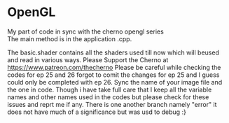 # OpenGL
My part of code in sync with the cherno opengl series  
The main method is in the application .cpp.

The basic.shader contains all the shaders used till now which will beused and read in various ways.
Please Support the Cherno at https://www.patreon.com/thecherno
Please be careful while checking the codes for ep 25 and 26 forgot to comit the changes for ep 25 and I guess 
could only be completed with ep 26.
Sync the name of your image file and the one in code.
Though i have take full care that I keep all the variable names and other names used in the codes but please check
for these issues and reprt me if any.
There is one another branch namely "error" it does not have much of a significance but was usd to debug
:} 
